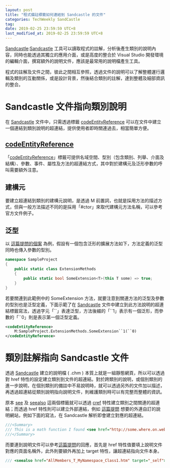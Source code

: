 ```yaml
---
layout: post
title: "程式備註標籤如何連結到 Sandcastle 的文件"
categories: TechWeekly SandCastle
tag: 
date: 2019-02-25 23:59:59 UTC+8 
last_modified_at: 2019-02-25 23:59:59 UTC+8 
---
```


[Sandcastle]:[Sandcastle] 工具可以讀取程式的註解，分析後產生類別的說明內容，同時也能透過其獨立的應用介面，或是高度的整合於 Visual Studio 開發環境的編輯介面，撰寫額外的說明文件，應該是最常用的說明檔產生工具。

程式的註解及文件之間，彼此之間相互參照，透過文件的說明可以了解整體運行邏輯及類別的互動關係，或是設計背景，然後結合類別的註解，達到整體及細部資訊的整合。

# Sandcastle 文件指向類別說明
在 [Sandcastle][Sandcastle] 文件中，只需透過標籤 [codeEntityReference][codeEntityReference] 可以在文件中建立一個連結到類別說明的超連結，提供使用者即時關連過去，相當簡單方便。

## [codeEntityReference][codeEntityReference]
「[codeEntityReference][codeEntityReference]」標籤可提供名域空間、型別（包含類別、列舉、介面及結構）、參數、事件、屬性及方法的超連結方式，其中對於建構元及泛形參數的呼叫需要額外注意。

## 建構元
要建立超連結到類別的建構元說明，是透過 M 前置詞，也就是採用方法的描述方式，但與一般方法描述不同的是採用「#ctor」來取代建構元方法名稱，可以參考官方文件例子。

## 泛型
以 [這篇提問的個案][generic] 為例，假設有一個包含泛形的擴展方法如下，方法定義的泛型同時也傳入參數的型別。

```csharp
namespace SampleProject
{
    public static class ExtensionMethods
    {
        public static bool SomeExtension<T>(this T some) => true;
    }
}
```

若要關連到此範例中的 SomeExtension 方法，就要注意到關連方法的泛型及參數的型別也是泛型定義，下面示範了在 [Sandcastle][Sandcastle] 文件中建立到此方法說明的超連結標籤寫法，透過字元「\``」表達泛型，方法後綴的「\``1」表示有一個泛形，而參數的「\``0」則是表示第一個泛型定義。

```xml
<codeEntityReference>
    M:SampleProject.ExtensionMethods.SomeExtension``1(``0)
</codeEntityReference>
```

[generic]:https://stackoverflow.com/questions/33606679/codeentityreference-to-method-on-a-sandcastle-developerhowtodocument "codeEntityReference to method on a Sandcastle developer How to Codument"

# 類別註解指向 Sandcastle 文件
 透過 [Sandcastle][Sandcastle] 建立的說明檔 ( .chm ) 本質上就是一組靜態網頁，所以可以透過對 href 特性的設定建立類別到文件的超連結。對於跨類別的說明，或個別類別的進一步說明，在個別類別的備註中不易說明時，就可以透過另外的文件加以描述，再透過超連結從類別說明指向說明文件，則維護類別時可以有完整而整體的資訊。  

原本 [see][see] 及 [seealso][seealso] 這兩個標籤就可以透過 [cref][cref] 特性建立類別之間關連的超連結；而透過 href 特性則可以建立外部連結，例如 [這篇提問][href_example] 想要的外連自訂的說明網站，例如下面的寫法，在 Sandcastle 解析即會建立對應的超連結。

 ```csharp
 ///<Summary>
 /// This is a math function I found <see href="http://some.where.on.web">hear</see>.
 ///</Summary>
 ```

 而要連到說明文件可以參考[這篇提問][href_link]的回應，首先是 href 特性值要填上說明文件對應的頁面名稱外，此外則要額外再加上 target 特性，讓超連結指向文件本身。

 ```csharp
/// <seealso href="AllMembers_T_MyNamespace_Class1.htm" target="_self">Class1 Members</seealso>  
 ```


[Sandcastle]:https://github.com/EWSoftware/SHFB/releases "Sandcastle"
[codeEntityReference]:http://ewsoftware.github.io/MAMLGuide/html/bc490dbf-7d46-432d-a816-3ae16ab6af54.htm "codeEntityReference"

[see]:https://docs.microsoft.com/en-us/dotnet/csharp/programming-guide/xmldoc/see "<see> C# Programming Guide"
[seealso]:https://docs.microsoft.com/en-us/dotnet/csharp/programming-guide/xmldoc/seealso "<seeals> C# Programming Guide"

[cref]:https://docs.microsoft.com/en-us/dotnet/csharp/programming-guide/xmldoc/cref-attribute "cref Attribute"

[href_example]:https://stackoverflow.com/questions/6960426/c-sharp-xml-documentation-website-link "c# XML Documentation Website Link"

[href_link]:https://stackoverflow.com/questions/34403891/how-can-i-reference-a-members-page-from-a-seealso-tag "How can I reference a Members page from a <seealso> tag?"



